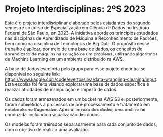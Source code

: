 # Projeto Interdisciplinas: 2ºS 2023

Este é o projeto interdisciplinar elaborado pelos estudantes do segundo semestre do curso de Especialização em Ciência de Dados no Instituto Federal de São Paulo, em 2023. 
A iniciativa aborda os princípios estudados nas disciplinas de Aprendizado de Máquina e Reconhecimento de Padrões, bem como na disciplina de Tecnologias de Big Data. O propósito desse trabalho é aplicar, por meio de uma base de dados, os conceitos de aprendizado de máquina na solução de um problema, utilizando algoritmos de Machine Learning em um ambiente distribuído na AWS.

A base de dados escolhida pelo grupo para esse projeto encontra-se disponível no seguinte link: https://www.kaggle.com/code/evertonsilva/data-wrangling-cleaning/input. Esta escolha foi feita visando explorar uma base de dados específica e realizar atividades de manipulação e limpeza de dados.

Os dados foram armazenados em um bucket na AWS S3 e, posteriormente, foram submetidos a processos de pré-processamento e tratamento em notebooks no Sagemaker. Após a limpeza dos dados, uma análise foi conduzida, incluindo a visualização dos dados.

Os modelos foram treinados separadamente para cada conjunto de dados, com o objetivo de realizar uma avaliação.
